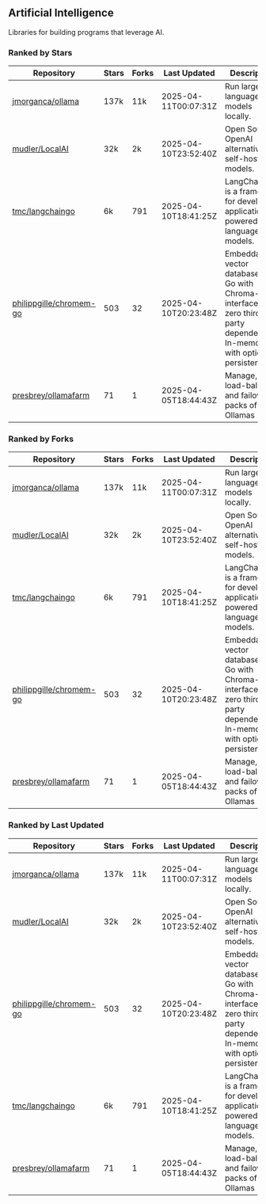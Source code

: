 ## Artificial Intelligence

Libraries for building programs that leverage AI.

### Ranked by Stars

| Repository | Stars | Forks | Last Updated | Description | 
|------------|-------|-------|--------------|-------------|
| [jmorganca/ollama](https://github.com/jmorganca/ollama) | 137k | 11k | 2025-04-11T00:07:31Z |  Run large language models locally. |
| [mudler/LocalAI](https://github.com/mudler/LocalAI) | 32k | 2k | 2025-04-10T23:52:40Z |  Open Source OpenAI alternative, self-host AI models. |
| [tmc/langchaingo](https://github.com/tmc/langchaingo) | 6k | 791 | 2025-04-10T18:41:25Z |  LangChainGo is a framework for developing applications powered by language models. |
| [philippgille/chromem-go](https://github.com/philippgille/chromem-go) | 503 | 32 | 2025-04-10T20:23:48Z |  Embeddable vector database for Go with Chroma-like interface and zero third-party dependencies. In-memory with optional persistence. |
| [presbrey/ollamafarm](https://github.com/presbrey/ollamafarm) | 71 | 1 | 2025-04-05T18:44:43Z |  Manage, load-balance, and failover packs of Ollamas |

### Ranked by Forks

| Repository | Stars | Forks | Last Updated | Description | 
|------------|-------|-------|--------------|-------------|
| [jmorganca/ollama](https://github.com/jmorganca/ollama) | 137k | 11k | 2025-04-11T00:07:31Z |  Run large language models locally. |
| [mudler/LocalAI](https://github.com/mudler/LocalAI) | 32k | 2k | 2025-04-10T23:52:40Z |  Open Source OpenAI alternative, self-host AI models. |
| [tmc/langchaingo](https://github.com/tmc/langchaingo) | 6k | 791 | 2025-04-10T18:41:25Z |  LangChainGo is a framework for developing applications powered by language models. |
| [philippgille/chromem-go](https://github.com/philippgille/chromem-go) | 503 | 32 | 2025-04-10T20:23:48Z |  Embeddable vector database for Go with Chroma-like interface and zero third-party dependencies. In-memory with optional persistence. |
| [presbrey/ollamafarm](https://github.com/presbrey/ollamafarm) | 71 | 1 | 2025-04-05T18:44:43Z |  Manage, load-balance, and failover packs of Ollamas |

### Ranked by Last Updated

| Repository | Stars | Forks | Last Updated | Description | 
|------------|-------|-------|--------------|-------------|
| [jmorganca/ollama](https://github.com/jmorganca/ollama) | 137k | 11k | 2025-04-11T00:07:31Z |  Run large language models locally. |
| [mudler/LocalAI](https://github.com/mudler/LocalAI) | 32k | 2k | 2025-04-10T23:52:40Z |  Open Source OpenAI alternative, self-host AI models. |
| [philippgille/chromem-go](https://github.com/philippgille/chromem-go) | 503 | 32 | 2025-04-10T20:23:48Z |  Embeddable vector database for Go with Chroma-like interface and zero third-party dependencies. In-memory with optional persistence. |
| [tmc/langchaingo](https://github.com/tmc/langchaingo) | 6k | 791 | 2025-04-10T18:41:25Z |  LangChainGo is a framework for developing applications powered by language models. |
| [presbrey/ollamafarm](https://github.com/presbrey/ollamafarm) | 71 | 1 | 2025-04-05T18:44:43Z |  Manage, load-balance, and failover packs of Ollamas |

